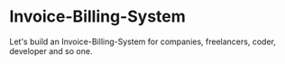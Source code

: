 # Invoice-Billing-System
Let's build an Invoice-Billing-System for companies, freelancers, coder, developer and so one.

